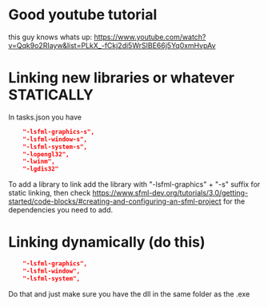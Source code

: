 # Good youtube tutorial
this guy knows whats up:
https://www.youtube.com/watch?v=Qqk9o2RIayw&list=PLkX_-fCkj2di5WrSIBE66j5Yq0xmHvpAv

# Linking new libraries or whatever STATICALLY
In tasks.json you have
```json
    "-lsfml-graphics-s",
    "-lsfml-window-s",
    "-lsfml-system-s",
    "-lopengl32",
    "-lwinm",
    "-lgdis32"
```
To add a library to link add the library with "-lsfml-graphics" + "-s" suffix for static linking, then check 
https://www.sfml-dev.org/tutorials/3.0/getting-started/code-blocks/#creating-and-configuring-an-sfml-project 
for the dependencies you need to add.

# Linking dynamically (do this)

```json
    "-lsfml-graphics",
    "-lsfml-window",
    "-lsfml-system",
```

Do that and just make sure you have the dll in the same folder as the .exe
